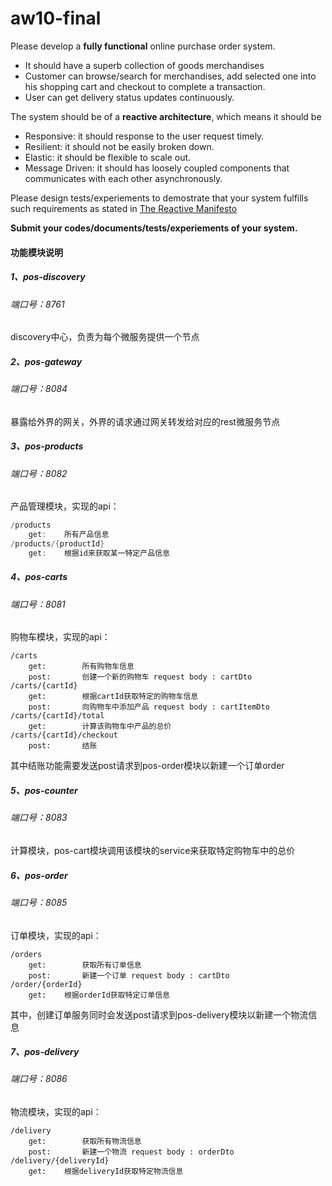 # aw10-final


Please develop a **fully functional** online purchase order system.

- It should have a superb collection of goods merchandises
- Customer can browse/search for merchandises, add selected one into his shopping cart and checkout to complete a transaction.
- User can get delivery status updates continuously.

The system should be of a **reactive architecture**, which means it should be 

-  Responsive: it should response to the user request timely.
-  Resilient: it should not be easily broken down.
-  Elastic: it should be flexible to scale out.
-  Message Driven: it should has loosely coupled components that communicates with each other asynchronously.


Please design tests/experiements to demostrate that your system fulfills such requirements as stated in [The Reactive Manifesto](https://www.reactivemanifesto.org)

**Submit your codes/documents/tests/experiements of your system.**



#### 功能模块说明

##### 1、pos-discovery

###### 端口号：8761

discovery中心，负责为每个微服务提供一个节点

##### 2、pos-gateway

###### 端口号：8084

暴露给外界的网关，外界的请求通过网关转发给对应的rest微服务节点

##### 3、pos-products

###### 端口号：8082

产品管理模块，实现的api：

```java
/products
	get:	所有产品信息
/products/{productId} 	
	get:	根据id来获取某一特定产品信息
```

##### 4、pos-carts

###### 端口号：8081

购物车模块，实现的api：

```
/carts
	get:		所有购物车信息		
	post:		创建一个新的购物车 request body : cartDto
/carts/{cartId}
	get:		根据cartId获取特定的购物车信息
	post:		向购物车中添加产品 request body : cartItemDto
/carts/{cartId}/total
	get:		计算该购物车中产品的总价
/carts/{cartId}/checkout
	post:		结账
```

其中结账功能需要发送post请求到pos-order模块以新建一个订单order

##### 5、pos-counter

###### 端口号：8083

计算模块，pos-cart模块调用该模块的service来获取特定购物车中的总价

##### 6、pos-order

###### 端口号：8085

订单模块，实现的api：

```
/orders
	get:		获取所有订单信息
	post:		新建一个订单 request body : cartDto 
/order/{orderId}
	get:	根据orderId获取特定订单信息
```

其中，创建订单服务同时会发送post请求到pos-delivery模块以新建一个物流信息

##### 7、pos-delivery

###### 端口号：8086

物流模块，实现的api：

```
/delivery
	get:		获取所有物流信息
	post:		新建一个物流 request body : orderDto 
/delivery/{deliveryId}
	get:	根据deliveryId获取特定物流信息
```

